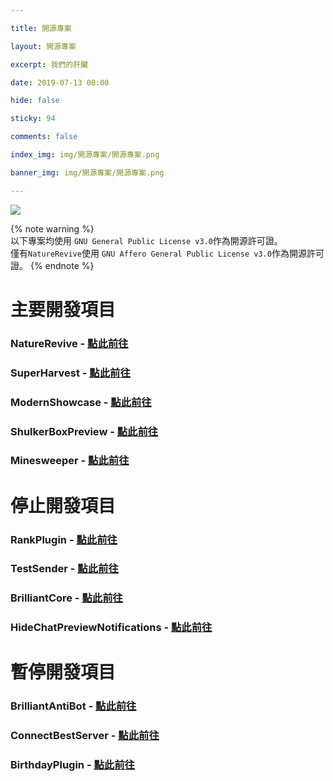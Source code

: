 ```yaml
---

title: 開源專案

layout: 開源專案

excerpt: 我們的肝臟

date: 2019-07-13 00:00

hide: false

sticky: 94

comments: false

index_img: img/開源專案/開源專案.png

banner_img: img/開源專案/開源專案.png

---
```


![](img/開源專案/橫幅.png)	

{% note warning %}	
以下專案均使用 `GNU General Public License v3.0`作為開源許可證。	
僅有` NatureRevive `使用 ` GNU Affero General Public License v3.0 `作為開源許可證。	
{% endnote %}	

# 主要開發項目	

### NatureRevive - [點此前往](https://github.com/BrilliantTeam/NatureRevive)	
### SuperHarvest - [點此前往](https://github.com/BrilliantTeam/SuperHarvest)	
### ModernShowcase - [點此前往](https://github.com/BrilliantTeam/ModernShowcase)
### ShulkerBoxPreview - [點此前往](https://github.com/BrilliantTeam/ShulkerBoxPreview)	
### Minesweeper - [點此前往](https://github.com/BrilliantTeam/Minesweeper)	

# 停止開發項目	

### RankPlugin - [點此前往](https://github.com/BrilliantTeam/RankPlugin)	
### TestSender - [點此前往](https://github.com/BrilliantTeam/TestSender)	
### BrilliantCore - [點此前往](https://github.com/BrilliantTeam/BrilliantCore)	
### HideChatPreviewNotifications - [點此前往](https://github.com/BrilliantTeam/HideChatPreviewNotifications)	

# 暫停開發項目	

### BrilliantAntiBot - [點此前往](https://github.com/BrilliantTeam/BrilliantAntiBot)	
### ConnectBestServer - [點此前往](https://github.com/BrilliantTeam/ConnectBestServer)	
### BirthdayPlugin - [點此前往](https://github.com/BrilliantTeam/BirthdayPlugin)
